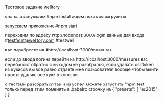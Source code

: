 Тестовое задание welltory

сначала запускаем
#npm install
ждем пока все загрузится

запускаем приложение
#npm start

переходим по адресу http://localhost:3000/login
данные для входа 
#testfront@welltory.com
#testwell

вас перебросит на 
#http://localhost:3000/measures

если до ввода логина перейти на http://localhost:3000/measures вас перебросит обратно
с выходом не разобрался, если удалять csrftoken из кукисов вы все равно отдаете мне пользователя
вообще чтобы выйти просто удаляю все куки в консоли

с тестами разобраться так и на успел
можете запустить
"npm test
только перед этим поменять в .babelrc строчку на 
{
  "presets": [
    "es2015"
  ]
}

